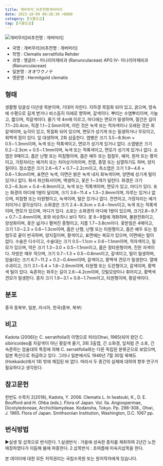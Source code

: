 ```yaml
---
title: 개버무리_비추천명개버머리
date: 2023-10-09 00:28:30 +0800
category: [식물도감]
tag: [식물도감]
---
```




![개버무리[비추천명 : 개버머리]](/fileUpload/plants/basic/Ranunculaceae/Clematis/6751/6751_1_th2.JPG)
- 국명 : 개버무리[비추천명 : 개버머리]
- 학명 : Clematis serratifolia Rehder
- 과명 : 앵글러 - 미나리아재비과 (Ranunculaceae) APG Ⅳ- 미나리아재비과 (Ranunculaceae)
- 일본명 : オオワクノテ
- 영문명 : Hermitgold clematis


## 형태
생활형 덩굴성 다년생 목본이며, 기대어 자란다. 지하경 목질화 되어 있고, 굵으며, 땅속에 수평으로 길게 벋거나 비스듬히 아래로 향하며, 갈색이다. 뿌리는 수염뿌리이며, 가늘고, 짧으며, 적갈색이다. 줄기 약 4m에 이르고, 마디에는 면모가 밀생하며, 절간은 길이 7.1∼20.4cm, 직경 1.1∼2.5mm이며, 어린 것은 녹색 또는 적자색이나 오래된 것은 회갈색이며, 능각이 있고, 목질화 되어 있으며, 면모가 성기게 또는 밀생하거나 무모이고, 회백색 점이 있다. 잎 대생하며, 2회 삼출한다. 엽병은 크기 3.5∼8.9cm × 0.5∼1.3mm이며, 녹색 또는 적록색이고, 면모가 성기게 있거나 없다. 소엽병은 크기 0.2∼2.3cm × 0.5∼1.1mm이며, 녹색 또는 적록색이고, 면모가 성기게 있거나 없다. 소엽은 9매이고, 좁은 난형 또는 피침형이며, 좁은 예두 또는 점첨두, 예저, 원저 또는 평저이고, 가장자리는 예거치 또는 치아상거치이며, 천열, 중열 또는 심열하기도 하며, 양지질이다. 정소엽은 크기 2.6∼6.7 × 0.7∼2.2cm이고, 측소엽은 크기 1.9∼4.6 × 0.6∼1.9cm이며, 표면은 녹색, 이면은 밝은 녹색 내지 회녹색이며, 양면에 성기게 털이 있거나 없다. 화서 취산화서이며, 액생하고, 꽃은 1∼3개가 달린다. 화경은 크기 0.2∼6.3cm × 0.4∼6.9mm이고, 녹색 또는 적록색이며, 면모가 있고, 마디가 있다. 포는 화경의 마디에 1쌍이 달리며, 크기 3.6∼11.4 × 1.3∼2.8mm이며, 자루는 있거나 없으며, 피침형 또는 타원형이고, 녹색이며, 털은 있거나 없다. 전연이고, 가장자리는 예거치이거나 결각상이다. 소화경은 크기 2.4∼8.3cm × 0.4∼1mm이고, 녹색 또는 적록색이며, 면모가 있으며, 마디가 있다. 소포는 소화경의 마디에 1쌍이 있으며, 크기2.8∼9.7 × 0.7∼2.4mm이며, 포와 비슷하나 보다 작다. 꽃 8∼9월에 개화하며, 불완전화이고, 양성화이며, 꽃은 넓거나 펼쳐진 종형이고, 지름 1.7∼3.8cm이다. 꽃받침은 4매이고, 크기 1.0∼2.3 × 0.6∼1.3cm이며, 좁은 난형, 난형 또는 타원형이고, 좁은 예두 또는 점첨두로 끝이 반곡하며, 양지질이며, 황색이고, 표면에는 복모가 있으며, 이면에는 털이 없다. 수술은 다수이고, 수술대는 크기 0.5∼1.1cm × 0.6∼1.1mm이며, 적자색이고, 밀모가 있으며, 약은 크기 1.3∼3.0 × 0.5∼1.1mm이고, 좁은 장타원형이며, 진한 자색이다. 자방은 매우 작으며, 크기 0.7∼1.3 × 0.5∼0.8mm이고, 갈색이고, 털이 밀생하며, 암술대는 크기 6.7∼11.2 × 0.2∼0.4mm이며, 갈색이고, 황백색 견모가 밀생한다. 열매 수과이고, 크기 3.1∼5.4 × 1.8∼2.6mm이며, 타원형 또는 도란형이고, 갈색이며, 황백색 털이 있다. 숙존하는 화주는 길이 2.6∼4.2cm이며, 깃털모양이나 휘어지고, 황백색 견모가 밀생한다. 종자 크기 1.9∼3.1 × 0.8∼1.7mm이고, 타원형이며, 황갈색이다.
## 분포
중국 동북부, 일본, 러시아, 한국(중부, 북부)
## 비고
Kadota (2006)는 C. serratifolia의 이명으로 처리(Ohwi, 1965)되어 왔던 C. sibiricoides를 자갈색이 아닌 황갈색 줄기, 3회 3출엽, 긴 소화경, 잎처럼 큰 소포, 긴 숙존하는 암술대의 특징에 의해 C. serratifolia와는 다른 독립된 분류군으로 보았으며, 일본 특산으로 취급하고 있다. 그러나 일본에서도 1946년 7월 30일 북해도(Hokkaido)에서 1회 밖에 채집된 바 없다. 따라서 두 종간의 실체에 대하여 향후 연구가 필요하다고 생각된다.
## 참고문헌
한반도 수목지 2(2018), Kadota, Y. 2006. Clematis L. In Iwatsuki, K., D. E. Boufford and H. Ohba (eds.). Flora of Japan. Vol. IIa. Angiospermae, Dicotyledoneae, Archichlamydeae. Kodansha, Tokyo. Pp. 298-308., Ohwi, J. 1965. Flora of Japan. Smithsonian Institution, Washington, D.C. 1067 pp.
## 번식방법
▶실생 및 삽목으로 번식한다. 1.실생번식 : 가을에 성숙한 종자를 채취하여 2년간 노천매장하였다가 이듬해 봄에 파종한다. 2.삽목번식 : 초여름에 미숙지삽목을 한다.






본 데이터에 대한 모든 저작권리는 국립수목원 또는 원저작자에게 있습니다.
